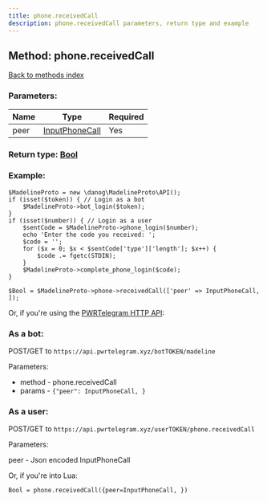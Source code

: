 ```yaml
---
title: phone.receivedCall
description: phone.receivedCall parameters, return type and example
---
```

## Method: phone.receivedCall  
[Back to methods index](index.md)


### Parameters:

| Name     |    Type       | Required |
|----------|---------------|----------|
|peer|[InputPhoneCall](../types/InputPhoneCall.md) | Yes|


### Return type: [Bool](../types/Bool.md)

### Example:


```
$MadelineProto = new \danog\MadelineProto\API();
if (isset($token)) { // Login as a bot
    $MadelineProto->bot_login($token);
}
if (isset($number)) { // Login as a user
    $sentCode = $MadelineProto->phone_login($number);
    echo 'Enter the code you received: ';
    $code = '';
    for ($x = 0; $x < $sentCode['type']['length']; $x++) {
        $code .= fgetc(STDIN);
    }
    $MadelineProto->complete_phone_login($code);
}

$Bool = $MadelineProto->phone->receivedCall(['peer' => InputPhoneCall, ]);
```

Or, if you're using the [PWRTelegram HTTP API](https://pwrtelegram.xyz):

### As a bot:

POST/GET to `https://api.pwrtelegram.xyz/botTOKEN/madeline`

Parameters:

* method - phone.receivedCall
* params - `{"peer": InputPhoneCall, }`



### As a user:

POST/GET to `https://api.pwrtelegram.xyz/userTOKEN/phone.receivedCall`

Parameters:

peer - Json encoded InputPhoneCall



Or, if you're into Lua:

```
Bool = phone.receivedCall({peer=InputPhoneCall, })
```

